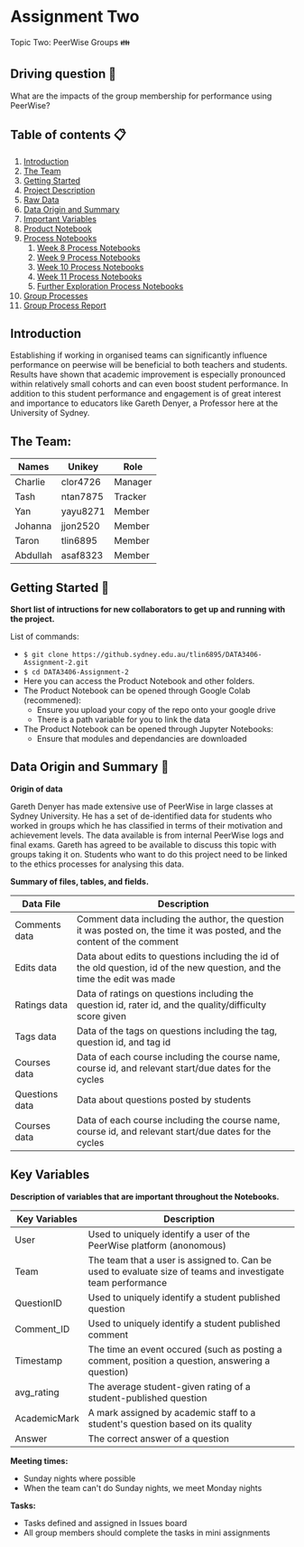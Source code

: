 # Assignment Two
Topic Two: PeerWise Groups :family:

Driving question :mag_right:
----------------
What are the impacts of the group membership for performance using PeerWise?

Table of contents :clipboard:
------------------
1. [Introduction](#introduction)
2. [The Team](#the-team)
3. [Getting Started](#getting-started-file_folder)
4. [Project Description](https://github.sydney.edu.au/tlin6895/DATA3406-Assignment-2/blob/master/project-description.md)
5. [Raw Data](https://github.sydney.edu.au/tlin6895/DATA3406-Assignment-2/tree/master/data)
6. [Data Origin and Summary](#data-origin-and-summary-floppy_disk)
7. [Important Variables](#key-variables)
8. [Product Notebook](https://github.sydney.edu.au/tlin6895/DATA3406-Assignment-2/blob/master/Product_Notebook.ipynb)
9. [Process Notebooks](https://github.sydney.edu.au/tlin6895/DATA3406-Assignment-2/tree/master/process-notebooks)
   1. [Week 8 Process Notebooks](https://github.sydney.edu.au/tlin6895/DATA3406-Assignment-2/tree/master/process-notebooks/Week%208%20Mini%20Assignments)
   2. [Week 9 Process Notebooks](https://github.sydney.edu.au/tlin6895/DATA3406-Assignment-2/tree/master/process-notebooks/Week%209%20Mini%20Assignments%20Assignments)
   3. [Week 10 Process Notebooks](https://github.sydney.edu.au/tlin6895/DATA3406-Assignment-2/tree/master/process-notebooks/Week%2010%20Mini%20Assignments)
   4. [Week 11 Process Notebooks](https://github.sydney.edu.au/tlin6895/DATA3406-Assignment-2/tree/master/process-notebooks/Week%2011%20Mini%20Assignements)
   5. [Further Exploration Process Notebooks](https://github.sydney.edu.au/tlin6895/DATA3406-Assignment-2/tree/master/process-notebooks/Further%20Exploration)
10. [Group Processes](https://github.sydney.edu.au/tlin6895/DATA3406-Assignment-2/tree/master/Group_processes)
11. [Group Process Report](https://github.sydney.edu.au/tlin6895/DATA3406-Assignment-2/blob/master/Group%20Processes%20Report.pdf)

Introduction
-------------
Establishing if working in organised teams can significantly influence performance on peerwise will be beneficial to both teachers and students. Results have shown that academic improvement is especially pronounced within relatively small cohorts and can even boost student performance. In addition to this student performance and engagement is of great interest and importance to educators like Gareth Denyer, a Professor here at the University of Sydney.

The Team:
---------
| Names   | Unikey   | Role    |
|---------|----------|---------|
| Charlie | clor4726 | Manager |
| Tash    | ntan7875 | Tracker |
| Yan     | yayu8271 | Member  |
| Johanna | jjon2520 | Member  |
| Taron   | tlin6895 | Member  |
| Abdullah| asaf8323 | Member  |


Getting Started :file_folder:
--------------
**Short list of intructions for new collaborators to get up and running with the project.**

List of commands:

- `$ git clone https://github.sydney.edu.au/tlin6895/DATA3406-Assignment-2.git`
- `$ cd DATA3406-Assignment-2`
- Here you can access the Product Notebook and other folders.
- The Product Notebook can be opened through Google Colab (recommened):
   - Ensure you upload your copy of the repo onto your google drive
   - There is a path variable for you to link the data
- The Product Notebook can be opened through Jupyter Notebooks:
   - Ensure that modules and dependancies are downloaded

Data Origin and Summary :floppy_disk:
------------

**Origin of data**

Gareth Denyer has made extensive use of PeerWise in large classes at Sydney University. He has a set of de-identified data for students who worked in groups which he has classified in terms of their motivation and achievement levels. The data available is from internal PeerWise logs and final exams. Gareth has agreed to be available to discuss this topic with groups taking it on. Students who want to do this project need to be linked to the ethics processes for analysing this data.

**Summary of files, tables, and fields.**

| Data File | Description | 
|--------------|----------------|
|Comments data | Comment data including the author, the question it was posted on, the time it was posted, and the content of the comment |
| Edits data | Data about edits to questions including the id of the old question, id of the new question, and the time the edit was made |
| Ratings data | Data of ratings on questions including the question id, rater id, and the quality/difficulty score given |
| Tags data | Data of the tags on questions including the tag, question id, and tag id |
| Courses data | Data of each course including the course name, course id, and relevant start/due dates for the cycles |
| Questions data | Data about questions posted by students |
| Courses data | Data of each course including the course name, course id, and relevant start/due dates for the cycles |




Key Variables
---------
**Description of variables that are important throughout the Notebooks.**

| Key Variables | Description | 
|--------------|----------------|
| User           | Used to uniquely identify a user of the PeerWise platform (anonomous) |
| Team           | The team that a user is assigned to. Can be used to evaluate size of teams and investigate team performance |
| QuestionID     | Used to uniquely identify a student published question |
| Comment_ID     | Used to uniquely identify a student published comment  |
| Timestamp      | The time an event occured (such as posting a comment, position a question, answering a question) |
| avg_rating     | The average student-given rating of a student-published question          |
| AcademicMark   | A mark assigned by academic staff to a student's question based on its quality |
| Answer         | The correct answer of a question    |


**Meeting times:**

- Sunday nights where possible
- When the team can't do Sunday nights, we meet Monday nights

**Tasks:**

- Tasks defined and assigned in Issues board
- All group members should complete the tasks in mini assignments

